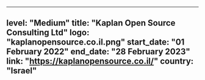 
---
level: "Medium"
title: "Kaplan Open Source Consulting Ltd"
logo: "kaplanopensource.co.il.png"
start_date: "01 February 2022"
end_date: "28 February 2023"
link: "https://kaplanopensource.co.il/"
country: "Israel"
---
